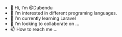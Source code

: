 - 👋 Hi, I’m @Dubendu
- 👀 I’m interested in different programing languages.
- 🌱 I’m currently learning Laravel
- 💞️ I’m looking to collaborate on ...
- 📫 How to reach me ...

<!---
Dubendu/Dubendu is a ✨ special ✨ repository because its `README.md` (this file) appears on your GitHub profile.
You can click the Preview link to take a look at your changes.
--->

